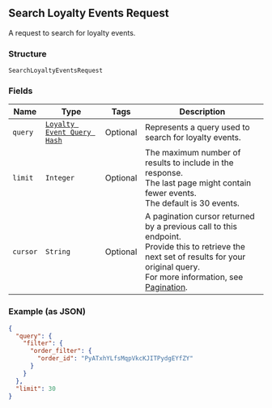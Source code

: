 ## Search Loyalty Events Request

A request to search for loyalty events.

### Structure

`SearchLoyaltyEventsRequest`

### Fields

| Name | Type | Tags | Description |
|  --- | --- | --- | --- |
| `query` | [`Loyalty Event Query Hash`](/doc/models/loyalty-event-query.md) | Optional | Represents a query used to search for loyalty events. |
| `limit` | `Integer` | Optional | The maximum number of results to include in the response. <br>The last page might contain fewer events. <br>The default is 30 events. |
| `cursor` | `String` | Optional | A pagination cursor returned by a previous call to this endpoint.<br>Provide this to retrieve the next set of results for your original query.<br>For more information, see [Pagination](https://developer.squareup.com/docs/docs/basics/api101/pagination). |

### Example (as JSON)

```json
{
  "query": {
    "filter": {
      "order_filter": {
        "order_id": "PyATxhYLfsMqpVkcKJITPydgEYfZY"
      }
    }
  },
  "limit": 30
}
```

